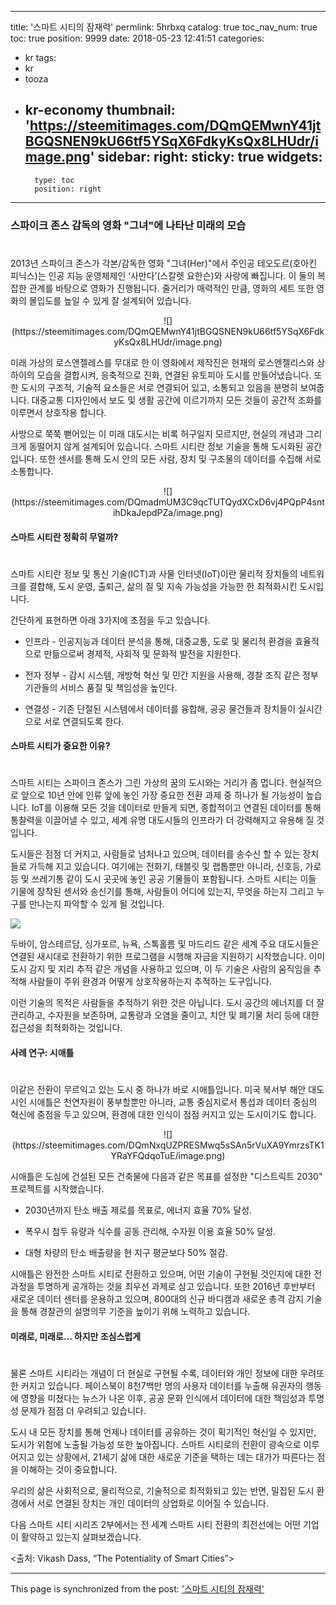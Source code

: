 
---
title: '스마트 시티의 잠재력'
permlink: 5hrbxq
catalog: true
toc_nav_num: true
toc: true
position: 9999
date: 2018-05-23 12:41:51
categories:
- kr
tags:
- kr
- tooza
- kr-economy
thumbnail: 'https://steemitimages.com/DQmQEMwnY41jtBGQSNEN9kU66tf5YSqX6FdkyKsQx8LHUdr/image.png'
sidebar:
    right:
        sticky: true
widgets:
    -
        type: toc
        position: right
---


### 스파이크 존스 감독의 영화 "그녀"에 나타난 미래의 모습
#
2013년 스파이크 존스가 각본/감독한 영화 "그녀(Her)"에서 주인공 테오도르(호아킨 피닉스)는 인공 지능 운영체제인 ‘사만다’(스칼렛 요한슨)와 사랑에 빠집니다. 이 둘의 복잡한 관계를 바탕으로 영화가 진행됩니다. 줄거리가 매력적인 만큼, 영화의 세트 또한 영화의 몰입도를 높일 수 있게 잘 설계되어 있습니다.

<center>
![](https://steemitimages.com/DQmQEMwnY41jtBGQSNEN9kU66tf5YSqX6FdkyKsQx8LHUdr/image.png)
</center>

미래 가상의 로스앤젤레스를 무대로 한 이 영화에서 제작진은 현재의 로스엔젤리스와 상하이의 모습을 결합시켜, 응축적으로 진화, 연결된 유토피아 도시를 만들어냈습니다. 또한 도시의 구조적, 기술적 요소들은 서로 연결되어 있고, 소통되고 있음을 분명히 보여줍니다. 대중교통 디자인에서 보도 및 생활 공간에 이르기까지 모든 것들이 공간적 조화를 이루면서 상호작용 합니다.

사방으로 쭉쭉 뻗어있는 이 미래 대도시는 비록 허구일지 모르지만, 현실의 개념과 그리 크게 동떨어지 않게 설계되어 있습니다.  스마트 시티란 정보 기술을 통해 도시화된 공간입니다. 또한 센서를 통해 도시 안의 모든 사람, 장치 및 구조물의 데이터를 수집해 서로 소통합니다. 

<center>
![](https://steemitimages.com/DQmadmUM3C9qcTUTQydXCxD6vj4PQpP4sntihDkaJepdPZa/image.png)
</center>

#### 스마트 시티란 정확히 무얼까?
#
스마트 시티란 정보 및 통신 기술(ICT)과 사물 인터넷(IoT)이란 물리적 장치들의 네트워크를 결합해, 도시 운영, 출퇴근, 삶의 질 및 지속 가능성을 가능한 한 최적화시킨 도시입니다. 

간단하게 표현하면  아래 3가지에 초점을 두고 있습니다.

- 인프라 - 인공지능과 데이터 분석을 통해, 대중교통, 도로 및 물리적 환경을 효율적으로 만듦으로써 경제적, 사회적 및 문화적 발전을 지원한다.

- 전자 정부 - 감시 시스템, 개방혁 혁신 및 민간 지원을 사용해, 경찰 조직 같은 정부 기관들의 서비스 품질 및 책임성을 높인다.

- 연결성 - 기존 단절된 시스템에서 데이터를 융합해, 공공 물건들과 장치들이 실시간으로 서로 연결되도록 한다.

#### 스마트 시티가 중요한 이유?
#

스마트 시티는 스파이크 존스가 그린 가상의 꿈의 도시와는 거리가 좀 멉니다.  현실적으로 앞으로 10년 안에 인류 앞에 놓인 가장 중요한 전환 과제 중 하나가 될 가능성이 높습니다. IoT를 이용해  모든 것을 데이터로 만들게 되면, 종합적이고 연결된 데이터를 통해 통찰력을 이끌어낼 수 있고, 세계 유명 대도시들의 인프라가 더 강력해지고 유용해 질 것입니다. 

도시들은 점점 더 커지고, 사람들로 넘처나고 있으며, 데이터를 송수신 할 수 있는 장치들로 가득해 지고 있습니다. 여기에는 전화기, 태블릿 및 랩톱뿐만 아니라, 신호등, 가로등 및 쓰레기통 같이 도시 곳곳에 놓인 공공 기물들이 포함됩니다. 스마트 시티는 이들 기물에 장착된 센서와 송신기를 통해, 사람들이 어디에 있는지, 무엇을 하는지 그리고 누구를 만나는지 파악할 수 있게 될 것입니다.

![](https://steemitimages.com/DQmchuHtkBnvkuw7S4P5gaSoxpqx8AtCijkK1eWBscaYc5b/image.png)

두바이, 암스테르담, 싱가포르, 뉴욕, 스톡홀름 및 마드리드 같은 세계 주요 대도시들은 연결된 새시대로 전환하기 위한 프로그램을  시행해 자금을 지원하기 시작했습니다.  이미 도시 감지 및 지리 추적 같은 개념을 사용하고 있으며, 이 두 기술은 사람의 움직임을 추적해 사람들이 주위 환경과 어떻게 상호작용하는지 추적하는 도구입니다.

이런 기술의 목적은 사람들을 추적하기 위한 것은 아닙니다. 도시 공간의 에너지를 더 잘 관리하고, 수자원을 보존하며, 교통량과 오염을 줄이고, 치안 및 폐기물 처리 등에  대한 접근성을 최적화하는 것입니다.

#### 사례 연구: 시애틀
#
이같은 전환이 무르익고 있는 도시 중 하나가 바로 시애틀입니다. 미국 북서부 해안 대도시인 시애틀은 천연자원이 풍부할뿐만 아니라, 교통 중심지로서 통섭과 데이터 중심의 혁신에 중점을 두고 있으며, 환경에 대한 인식이 점점 커지고 있는 도시이기도 합니다. 

<center>
![](https://steemitimages.com/DQmNxqUZPRESMwq5sSAn5rVuXA9YmrzsTK1YRaYFQdqoTuE/image.png)
</center>

시애틀은 도심에 건설된 모든 건축물에 다음과 같은 목표를 설정한 "디스트릭트 2030" 프로젝트를 시작했습니다.

- 2030년까지 탄소 배출 제로를 목표로, 에너지 효율 70% 달성.

- 폭우시 첨두 유량과 식수를 공동 관리해, 수자원 이용 효율 50% 달성.

- 대형 차량의 탄소 배출량을 현 지구 평균보다 50% 절감. 

시애틀은 완전한 스마트 시티로 전환하고 있으며, 어떤 기술이 구현될 것인지에 대한 전 과정을 투명하게 공개하는 것을 최우선 과제로 삼고 있습니다. 또한 2016년 후반부터 새로운 데이터 센터를 운용하고 있으며, 800대의 신규 바디캠과 새로운 총격 감지 기술을 통해 경찰관의 설명의무 기준을 높이기 위해 노력하고 있습니다.

#### 미래로, 미래로... 하지만 조심스럽게
#
물론 스마트 시티라는 개념이 더 현실로 구현될 수록, 데이터와 개인 정보에 대한 우려또한 커지고 있습니다. 페이스북이 8천7백만 명의 사용자 데이터를 누출해 유권자의 행동에 영향을 미쳤다는 뉴스가 나온 이후, 공공 문화 인식에서 데이터에 대한 책임성과 투명성 문제가 점점 더 우려되고 있습니다. 

도시 내 모든 장치를 통해 언제나 데이터를 공유하는 것이 획기적인 혁신일 수 있지만, 도시가 위험에 노출될 가능성 또한 높아집니다. 스마트 시티로의 전환이 광속으로 이루어지고 있는 상황에서, 21세기 삶에 대한 새로운 기준을 택하는 데는 대가가 따른다는 점을 이해하는 것이 중요합니다.

우리의 삶은 사회적으로, 물리적으로, 기술적으로 최적화되고 있는 반면, 밀집된 도시 환경에서 서로 연결된 장치는 개인 데이터의 상업화로 이어질 수 있습니다.

다음 스마트 시티 시리즈 2부에서는 전 세계 스마트 시티 전환의 최전선에는 어떤 기업이 활약하고 있는지 살펴보겠습니다.

<출처: Vikash Dass, “The Potentiality of Smart Cities”>

- - -

This page is synchronized from the post: ['스마트 시티의 잠재력'](https://steemit.com/@pius.pius/5hrbxq)
